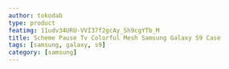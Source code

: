 ```yaml
---
author: tokodab
type: product
featimg: 11udv34URU-VVI37f2gcAy_Sh9cgYTb_M
title: Scheme Pause Tv Colorful Mesh Samsung Galaxy S9 Case
tags: [samsung, galaxy, s9]
category: [samsung]
---
```

